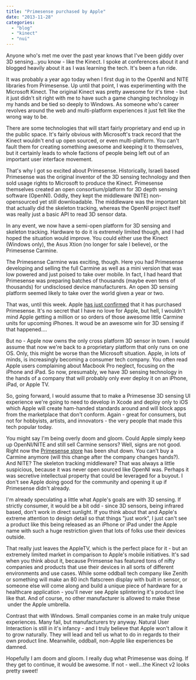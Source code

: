 ```yaml
---
title: "Primesense purchased by Apple"
date: "2013-11-28"
categories:
  - "blog"
  - "kinect"
  - "nui"
---
```


Anyone who's met me over the past year knows that I've been giddy over 3D sensing...you know - like the Kinect. I spoke at conferences about it and blogged heavily about it as I was learning the tech. It's been a fun ride.

It was probably a year ago today when I first dug in to the OpenNI and NITE libraries from Primesense. Up until that point, I was experimenting with the Microsoft Kinect. The original Kinect was pretty awesome for it's time - but it just didn't sit right with me to have such a game changing technology in my hands and be tied so deeply to Windows. As someone who's career revolves around the web and multi-platform experiences it just felt like the wrong way to be.

There are some technologies that will start fairly proprietary and end up in the public space. It's fairly obvious with Microsoft's track record that the Kinect wouldn't end up open sourced, or even multi-platform. You can't fault them for creating something awesome and keeping it to themselves, but it certainly leads to whole factions of people being left out of an important user interface movement.

That's why I got so excited about Primesense. Historically, Israeli based Primesense was the original inventor of the 3D sensing technology and then sold usage rights to Microsoft to produce the Kinect. Primesense themselves created an open consortium/platform for 3D depth sensing software (OpenNI). Oddly, they kept the middleware (NITE) non-opensourced yet still downloadable. The middleware was the important bit that actually did the skeleton tracking, whereas the OpenNI project itself was really just a basic API to read 3D sensor data.

In any event, we now have a semi-open platform for 3D sensing and skeleton tracking. Hardware to do it is extremely limited though, and I had hoped the situation would improve. You could either use the Kinect (Windows only), the Asus Xtion (no longer for sale I believe), or the Primesense Carmine.

The Primesense Carmine was exciting, though. Here you had Primesense developing and selling the full Carmine as well as a mini version that was low powered and just poised to take over mobile. In fact, I had heard that Primesense was preparing batches of thousands (maybe even tens of thousands) for undisclosed device manufacturers. An open 3D sensing platform seemed likely to take over the world given a year or two.

That was, until this week. Apple [has just confirmed](http://www.engadget.com/2013/11/24/apple-confirms-primesense-buyout/) that it has purchased Primesense. It's no secret that I have no love for Apple, but hell, I wouldn't mind Apple getting a million or so orders of those awesome little Carmine units for upcoming iPhones. It woud be an awesome win for 3D sensing if that happened....

But no - Apple now owns the only cross platform 3D sensor in town. I would assume that now we're back to a proprietary platform that only runs on one OS. Only, this might be worse than the Microsoft situation. Apple, in lots of minds, is increasingly becoming a consumer tech company. You often read Apple users complaining about Macbook Pro neglect, focusing on the iPhone and iPad. So now, presumably, we have 3D sensing technology in the hands of a company that will probably only ever deploy it on an iPhone, iPad, or Apple TV.

So, going forward, I would assume that to make a Primesense 3D sensing UI experience we're going to need to develop in Xcode and deploy only to iOS which Apple will create ham-handed standards around and will block apps from the marketplace that don't conform. Again - great for consumers, but not for hobbyists, artists, and innovators - the very people that made this tech popular today.

You might say I'm being overly doom and gloom. Could Apple simply keep up OpenNI/NITE and still sell Carmine sensors? Well, signs are not good. Right now the [Primesense store](http://www.primesense.com/developers/get-your-sensor/) has been shut down. You can't buy a Carmine anymore (will this change after the company changes hands?). And NITE? The skeleton tracking middleware? That was always a little suspicious, because it was never open sourced like OpenNI was. Perhaps it was secretive intellectual property that could be leveraged for a buyout. I don't see Apple doing good for the community and opening it up if Primesense didn't already.

I'm already speculating a little what Apple's goals are with 3D sensing. If strictly consumer, it would be a bit odd - since 3D sensors, being infrared based, don't work in direct sunlight. If you think about that and Apple's extreme attention to design detail so that things "just work", I just can't see a product like this being released as an iPhone or iPad under the Apple name with such a huge restriction given that lots of folks use their devices outside.

That really just leaves the AppleTV, which is the perfect place for it - but an extremely limited market in comparison to Apple's mobile initiatives. It's sad when you think about it, because Primsense has featured tons of nifty companies and products that use their devices in all sorts of different environments and use cases. While some oddball tech company like Zenith or something will make an 80 inch flatscreen display with built in sensor, or someone else will come along and build a unique piece of hardware for a healthcare application - you'll never see Apple splintering it's product line like that. And of course, no other manufacturer is allowed to make these  under the Apple umbrella.

Contrast that with Windows. Small companies come in an make truly unique experiences. Many fail, but manufacturers try anyway. Natural User Interaction is still in it's infancy - and I truly believe that Apple won't allow it to grow naturally. They will lead and tell us what to do in regards to their own product line. Meanwhile, oddball, non-Apple like experiences be damned.

Hopefully I am doom and gloom. I really dug what Primesense was doing. If they get to continue, it would be awesome. If not - well...the Kinect v2 looks pretty sweet!
